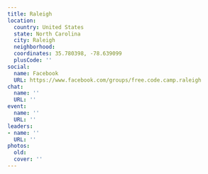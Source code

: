```yaml
---
title: Raleigh
location:
  country: United States
  state: North Carolina
  city: Raleigh
  neighborhood: 
  coordinates: 35.780398, -78.639099
  plusCode: ''
social:
  name: Facebook
  URL: https://www.facebook.com/groups/free.code.camp.raleigh
chat:
  name: ''
  URL: ''
event:
  name: ''
  URL: ''
leaders:
- name: ''
  URL: ''
photos:
  old: 
  cover: ''
---
```

